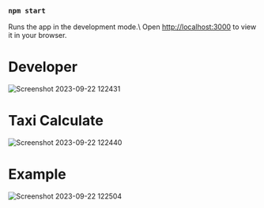 ### `npm start`

Runs the app in the development mode.\ Open [http://localhost:3000](http://localhost:3000) to view it in your browser.
# Developer
![Screenshot 2023-09-22 122431](https://github.com/KritSrilerk/ReactTest/assets/144192522/9d3582fe-bafa-4364-9e63-38e37fa27b71)
# Taxi Calculate
![Screenshot 2023-09-22 122440](https://github.com/KritSrilerk/ReactTest/assets/144192522/e4b28ebc-9663-47a5-84b9-f2314b2e7e04)
# Example
![Screenshot 2023-09-22 122504](https://github.com/KritSrilerk/ReactTest/assets/144192522/ed764b73-d7b5-4c4d-86c8-a5e67bb9e7a3)
